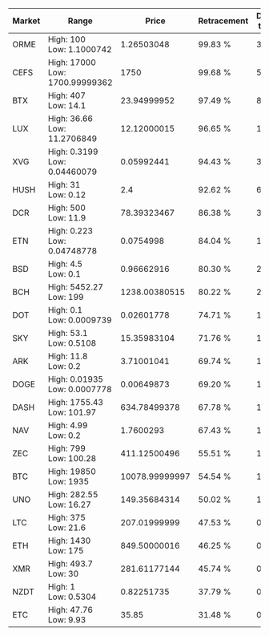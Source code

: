 | Market | Range | Price| Retracement | Doubles to 50% |
| --- | --- | --- | --- | --- |
| ORME | High: 100<br />Low: 1.1000742 | 1.26503048 | 99.83 % | 39.96 |
| CEFS | High: 17000<br />Low: 1700.99999362 | 1750 | 99.68 % | 5.34 |
| BTX | High: 407<br />Low: 14.1 | 23.94999952 | 97.49 % | 8.79 |
| LUX | High: 36.66<br />Low: 11.2706849 | 12.12000015 | 96.65 % | 1.98 |
| XVG | High: 0.3199<br />Low: 0.04460079 | 0.05992441 | 94.43 % | 3.04 |
| HUSH | High: 31<br />Low: 0.12 | 2.4 | 92.62 % | 6.48 |
| DCR | High: 500<br />Low: 11.9 | 78.39323467 | 86.38 % | 3.26 |
| ETN | High: 0.223<br />Low: 0.04748778 | 0.0754998 | 84.04 % | 1.79 |
| BSD | High: 4.5<br />Low: 0.1 | 0.96662916 | 80.30 % | 2.38 |
| BCH | High: 5452.27<br />Low: 199 | 1238.00380515 | 80.22 % | 2.28 |
| DOT | High: 0.1<br />Low: 0.0009739 | 0.02601778 | 74.71 % | 1.94 |
| SKY | High: 53.1<br />Low: 0.5108 | 15.35983104 | 71.76 % | 1.75 |
| ARK | High: 11.8<br />Low: 0.2 | 3.71001041 | 69.74 % | 1.62 |
| DOGE | High: 0.01935<br />Low: 0.0007778 | 0.00649873 | 69.20 % | 1.55 |
| DASH | High: 1755.43<br />Low: 101.97 | 634.78499378 | 67.78 % | 1.46 |
| NAV | High: 4.99<br />Low: 0.2 | 1.7600293 | 67.43 % | 1.47 |
| ZEC | High: 799<br />Low: 100.28 | 411.12500496 | 55.51 % | 1.09 |
| BTC | High: 19850<br />Low: 1935 | 10078.99999997 | 54.54 % | 1.08 |
| UNO | High: 282.55<br />Low: 16.27 | 149.35684314 | 50.02 % | 1.00 |
| LTC | High: 375<br />Low: 21.6 | 207.01999999 | 47.53 % | 0.00 |
| ETH | High: 1430<br />Low: 175 | 849.50000016 | 46.25 % | 0.00 |
| XMR | High: 493.7<br />Low: 30 | 281.61177144 | 45.74 % | 0.00 |
| NZDT | High: 1<br />Low: 0.5304 | 0.82251735 | 37.79 % | 0.00 |
| ETC | High: 47.76<br />Low: 9.93 | 35.85 | 31.48 % | 0.00 |

